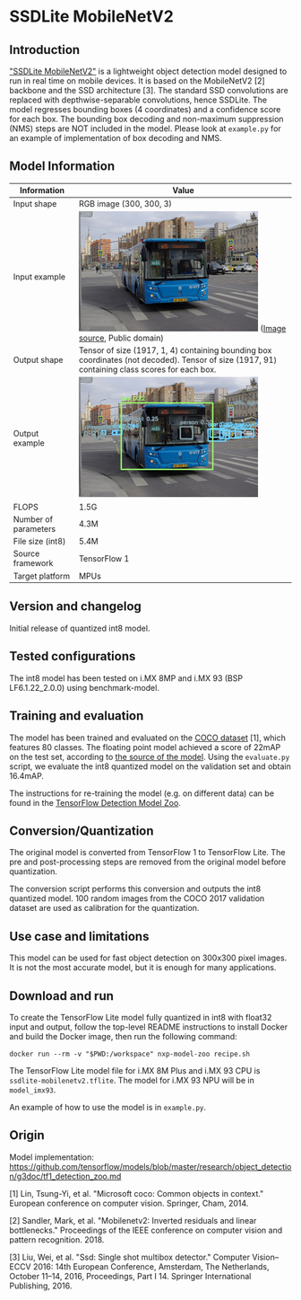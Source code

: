 # SSDLite MobileNetV2

## Introduction

["SSDLite MobileNetV2"](https://github.com/tensorflow/models/blob/master/research/object_detection/g3doc/tf1_detection_zoo.md) is a lightweight object detection model designed to run in real time on mobile devices. It is based on the MobileNetV2 [2] backbone and the SSD architecture [3]. The standard SSD convolutions are replaced with depthwise-separable convolutions, hence SSDLite.
The model regresses bounding boxes (4 coordinates) and a confidence score for each box. The bounding box decoding and non-maximum suppression (NMS) steps are NOT included in the model.
Please look at `example.py` for an example of implementation of box decoding and NMS.

## Model Information

Information   | Value
---           | ---
Input shape   | RGB image (300, 300, 3)
Input example | <img src="example_input.jpg" width=320px> ([Image source](https://commons.wikimedia.org/wiki/File:Moscow_bus_151872_2022-05.jpg), Public domain)
Output shape  | Tensor of size (1917, 1, 4) containing bounding box coordinates (not decoded). Tensor of size (1917, 91) containing class scores for each box.
Output example | <img src="example_output.jpg" width=320px>
FLOPS | 1.5G
Number of parameters | 4.3M
File size (int8) | 5.4M
Source framework | TensorFlow 1
Target platform | MPUs

## Version and changelog

Initial release of quantized int8 model.

## Tested configurations

The int8 model has been tested on i.MX 8MP and i.MX 93 (BSP LF6.1.22_2.0.0) using benchmark-model.

## Training and evaluation

The model has been trained and evaluated on the [COCO dataset](https://cocodataset.org/) [1], which features 80 classes.
The floating point model achieved a score of 22mAP on the test set, according to [the source of the model](https://github.com/tensorflow/models/blob/master/research/object_detection/g3doc/tf1_detection_zoo.md).
Using the `evaluate.py` script, we evaluate the int8 quantized model on the validation set and obtain 16.4mAP.

The instructions for re-training the model (e.g. on different data) can be found in the [TensorFlow Detection Model Zoo](https://github.com/tensorflow/models/blob/master/research/object_detection/g3doc/tf1_training_and_evaluation.md).

## Conversion/Quantization

The original model is converted from TensorFlow 1 to TensorFlow Lite.
The pre and post-processing steps are removed from the original model before quantization.

The conversion script performs this conversion and outputs the int8 quantized model.
100 random images from the COCO 2017 validation dataset are used as calibration for the quantization.

## Use case and limitations

This model can be used for fast object detection on 300x300 pixel images.
It is not the most accurate model, but it is enough for many applications.

## Download and run

To create the TensorFlow Lite model fully quantized in int8 with float32 input and output, follow the top-level README instructions to install Docker and build the Docker image, then run the following command: 

    docker run --rm -v "$PWD:/workspace" nxp-model-zoo recipe.sh

The TensorFlow Lite model file for i.MX 8M Plus and i.MX 93 CPU is `ssdlite-mobilenetv2.tflite`. The model for i.MX 93 NPU will be in `model_imx93`.

An example of how to use the model is in `example.py`.

## Origin

Model implementation: https://github.com/tensorflow/models/blob/master/research/object_detection/g3doc/tf1_detection_zoo.md

[1] Lin, Tsung-Yi, et al. "Microsoft coco: Common objects in context." European conference on computer vision. Springer, Cham, 2014.

[2] Sandler, Mark, et al. "Mobilenetv2: Inverted residuals and linear bottlenecks." Proceedings of the IEEE conference on computer vision and pattern recognition. 2018. 

[3] Liu, Wei, et al. "Ssd: Single shot multibox detector." Computer Vision–ECCV 2016: 14th European Conference, Amsterdam, The Netherlands, October 11–14, 2016, Proceedings, Part I 14. Springer International Publishing, 2016.
